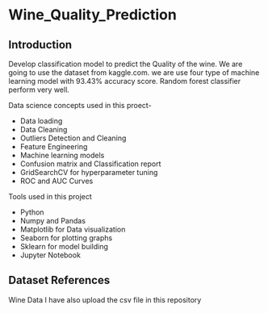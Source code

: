 # Wine_Quality_Prediction
## Introduction
Develop classification model to predict the Quality of the wine. We are going to use the dataset from kaggle.com. we are use four type of machine learning model with 93.43% accuracy score. Random forest classifier perform very well.

Data science concepts used in this proect-

* Data loading
* Data Cleaning
* Outliers Detection and Cleaning
* Feature Engineering
* Machine learning models
* Confusion matrix and Classification report
* GridSearchCV for hyperparameter tuning
* ROC and AUC Curves

Tools used in this project

* Python
* Numpy and Pandas
* Matplotlib for Data visualization
* Seaborn for plotting graphs
* Sklearn for model building
* Jupyter Notebook

## Dataset References
Wine Data
I have also upload the csv file in this repository 
